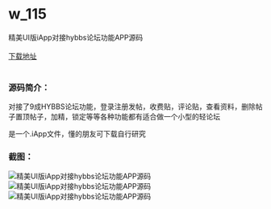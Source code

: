 # w_115
精美UI版iApp对接hybbs论坛功能APP源码
<br/></br>
[下载地址](https://www.uuid2.com/115.html "下载地址")
<br/></br>
<h3>源码简介：</h3>
<p>对接了9成HYBBS论坛功能，登录注册发帖，收费贴，评论贴，查看资料，删除帖子置顶帖子，加精，锁定等等各种功能都有适合做一个小型的轻论坛<p>
<p>是一个.iApp文件，懂的朋友可下载自行研究<p>
<h3>截图：</h3>
<img src="https://www.uuid2.com/wp-content/uploads/img/202105/e2c2014576.jpg" alt="精美UI版iApp对接hybbs论坛功能APP源码"><img src="https://www.uuid2.com/wp-content/uploads/img/202105/ec70a28642.jpg" alt="精美UI版iApp对接hybbs论坛功能APP源码"><img src="https://www.uuid2.com/wp-content/uploads/img/202105/81b2dcd493.jpg" alt="精美UI版iApp对接hybbs论坛功能APP源码">
